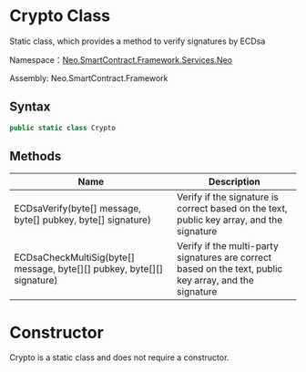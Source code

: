# Crypto Class

Static class, which provides a method to verify signatures by ECDsa

Namespace：[Neo.SmartContract.Framework.Services.Neo](../neo.md)

Assembly: Neo.SmartContract.Framework

## Syntax

```c#
public static class Crypto
```

## Methods

| Name                                   | Description   |
| ---------------------------------------- | --------------- |
| ECDsaVerify(byte[] message, byte[] pubkey, byte[] signature) | Verify if the signature is correct based on the text, public key array, and the signature |
| ECDsaCheckMultiSig(byte[] message, byte[][] pubkey, byte[][] signature) | Verify if the multi-party signatures are correct based on the text, public key array, and the signature |

# Constructor

Crypto is a static class and does not require a constructor.